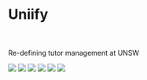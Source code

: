 # Uniify

<br><br>
Re-defining tutor management at UNSW
<br>

<img src="https://user-images.githubusercontent.com/28518091/62940353-be227d00-be16-11e9-9ce2-29c326486903.png"></td>
<img src="https://user-images.githubusercontent.com/28518091/62940350-bd89e680-be16-11e9-9c91-601e0af7cf7f.png"></td>
<img src="https://user-images.githubusercontent.com/28518091/62940356-bebb1380-be16-11e9-9b42-73584f19777d.png"></td>
<img src="https://user-images.githubusercontent.com/28518091/62940357-bebb1380-be16-11e9-9cbe-6d9b733e4295.png"></td>
<img src="https://user-images.githubusercontent.com/28518091/62940355-bebb1380-be16-11e9-8d66-1c0a178ecadf.png"></td>
<img src="https://user-images.githubusercontent.com/28518091/62940354-be227d00-be16-11e9-91c8-0d4946030b1e.png"></td>



